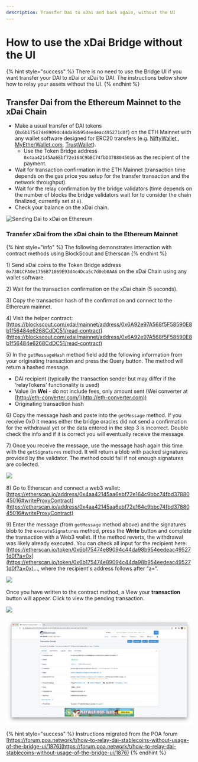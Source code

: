```yaml
---
description: Transfer Dai to xDai and back again, without the UI
---
```


# How to use the xDai Bridge without the UI

{% hint style="success" %}
There is no need to use the Bridge UI if you want transfer your DAI to xDai or xDai to DAI. The instructions below show how to relay your assets without the UI.
{% endhint %}

## Transfer Dai from the Ethereum Mainnet to the xDai Chain

* Make a usual transfer of DAI tokens (`0x6b175474e89094c44da98b954eedeac495271d0f`) on the ETH Mainnet with any wallet software designed for ERC20 transfers (e.g. [NiftyWallet ](https://chrome.google.com/webstore/detail/nifty-wallet/jbdaocneiiinmjbjlgalhcelgbejmnid?hl=en), [MyEtherWallet.com](http://myetherwallet.com), [TrustWallet](https://trustwallet.com)).&#x20;
  * Use the Token Bridge address `0x4aa42145Aa6Ebf72e164C9bBC74fbD3788045016` as the recipient of the payment.
* Wait for transaction confirmation in the ETH Mainnet (transaction time depends on the gas price you setup for the transfer transaction and the network throughput).
* Wait for the relay confirmation by the bridge validators (time depends on the number of blocks  the bridge validators wait for to consider the chain finalized, currently set at  `8`).
* Check your balance on the xDai chain.

![Sending Dai to xDai on Ethereum](../../.gitbook/assets/Screenshot\_20191009-095817.jpg)

### Transfer xDai from the xDai chain to the Ethereum Mainnet

{% hint style="info" %}
The following demonstrates interaction with contract methods using BlockScout and Etherscan
{% endhint %}

1\) Send xDai coins to the Token Bridge address `0x7301CFA0e1756B71869E93d4e4Dca5c7d0eb0AA6` on the xDai Сhain using any wallet software.

2\) Wait for the transaction confirmation on the xDai chain (5 seconds).

3\) Copy the transaction hash of the confirmation and connect to the Ethereum mainnet.

4\) Visit the helper contract: [https://blockscout.com/xdai/mainnet/address/0x6A92e97A568f5F58590E8b1f56484e6268CdDC51/read-contract](https://blockscout.com/xdai/mainnet/address/0x6A92e97A568f5F58590E8b1f56484e6268CdDC51/read-contract)

5\) In the `getMessageHash` method field add the following information from your originating transaction and press the Query button. The method will return a hashed message.

* DAI recipient (typically the transaction sender but may differ if the ‘relayTokens’ functionality is used)
* Value (in **Wei** - do not include fees, only amount sent (Wei converter at [http://eth-converter.com/](http://eth-converter.com))
* Originating transaction hash

6\) Copy the message hash and paste into the `getMessage` method. If you receive 0x0 it means either the bridge oracles did not send a confirmation for the withdrawal yet or the data entered in the step 3 is incorrect. Double check the info and if it is correct you will eventually receive the message.

7\) Once you receive the message, use the message hash again this time with the `getSignatures` method. It will return a blob with packed signatures provided by the validator. The method could fail if not enough signatures are collected.

![](../../.gitbook/assets/blockscout1.jpg)

8\) Go to Etherscan and connect a web3 wallet: [https://etherscan.io/address/0x4aa42145aa6ebf72e164c9bbc74fbd3788045016#writeProxyContract](https://etherscan.io/address/0x4aa42145aa6ebf72e164c9bbc74fbd3788045016#writeProxyContract)

9\) Enter the message (from `getMessage` method above) and the signatures blob to the `executeSignatures` method, press the **Write** button and complete the transaction with a Web3 wallet. If the method reverts, the withdrawal was likely already executed. You can check all input for the recipient here: [https://etherscan.io/token/0x6b175474e89094c44da98b954eedeac495271d0f?a=0x](https://etherscan.io/token/0x6b175474e89094c44da98b954eedeac495271d0f?a=0x)..., where the recipient's address follows after “a=“.

![](../../.gitbook/assets/etherscan1.jpg)

Once you have written to the contract method, a View your **transaction** button will appear. Click to view the pending transaction.

![](../../.gitbook/assets/etherscan3.jpg)

![A completed transaction](../../.gitbook/assets/Etherscan2.jpg)

{% hint style="success" %}
Instructions migrated from the POA forum [https://forum.poa.network/t/how-to-relay-dai-stablecoins-without-usage-of-the-bridge-ui/1876](https://forum.poa.network/t/how-to-relay-dai-stablecoins-without-usage-of-the-bridge-ui/1876)
{% endhint %}
